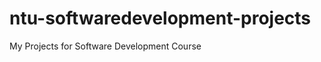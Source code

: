 # ntu-softwaredevelopment-projects

My Projects for Software Development Course

<!-- Create a 10 questions quiz app with javascript answers
1. Quiz will include a quiestions that will be hidden and once the start button is clicked the quiz will start.

2. In the quiz there will be a question and 4 answers and only 1 is the correct answer. When user pick the answer, if the answer is correct, button will show green. If the answer is wrong it will show red.

3. Question page will change when the question has been answered.

4. A score card will tell the user what they have scored at the end of the quiz. -->
